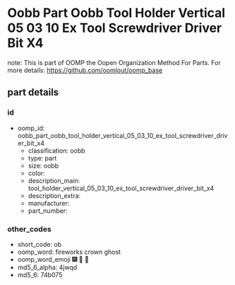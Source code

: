 # Oobb Part Oobb Tool Holder Vertical 05 03 10 Ex Tool Screwdriver Driver Bit X4  

note: This is part of OOMP the Oopen Organization Method For Parts. For more details: https://github.com/oomlout/oomp_base

##  part details





### id
* oomp_id: oobb_part_oobb_tool_holder_vertical_05_03_10_ex_tool_screwdriver_driver_bit_x4
  * classification: oobb
  * type: part
  * size: oobb
  * color: 
  * description_main: tool_holder_vertical_05_03_10_ex_tool_screwdriver_driver_bit_x4
  * description_extra: 
  * manufacturer: 
  * part_number: 

### other_codes
* short_code: ob
* oomp_word: fireworks crown ghost
* oomp_word_emoji :fireworks: :crown: :ghost:
* md5_6_alpha: 4jwqd
* md5_6: 74b075